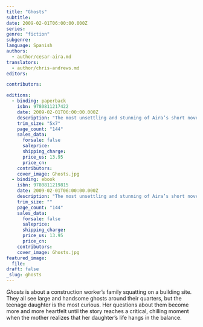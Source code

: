```yaml
---
title: "Ghosts"
subtitle:
date: 2009-02-01T06:00:00.000Z
series:
genre: "fiction"
subgenre:
language: Spanish
authors:
  - author/cesar-aira.md
translators:
  - author/chris-andrews.md
editors:

contributors:

editions:
  - binding: paperback
    isbn: 9780811217422
    date: 2009-02-01T06:00:00.000Z
    description: "The most unsettling and stunning of Aira’s short novels published so far by New Directions. "
    trim_size: "5x7"
    page_count: "144"
    sales_data:
      forsale: false
      saleprice:
      shipping_charge:
      price_us: 13.95
      price_cn:
    contributors:
    cover_image: Ghosts.jpg
  - binding: ebook
    isbn: 9780811219815
    date: 2009-02-01T06:00:00.000Z
    description: "The most unsettling and stunning of Aira’s short novels published so far by New Directions. "
    trim_size: ""
    page_count: "144"
    sales_data:
      forsale: false
      saleprice:
      shipping_charge:
      price_us: 13.95
      price_cn:
    contributors:
    cover_image: Ghosts.jpg
featured_image:
  file:
draft: false
_slug: ghosts
---
```


_Ghosts_ is about a construction worker’s family squatting on a building site. They all see large and handsome ghosts around their quarters, but the teenage daughter is the most curious. Her questions about them become more and more heartfelt until the story reaches a critical, chilling moment when the mother realizes that her daughter’s life hangs in the balance.

